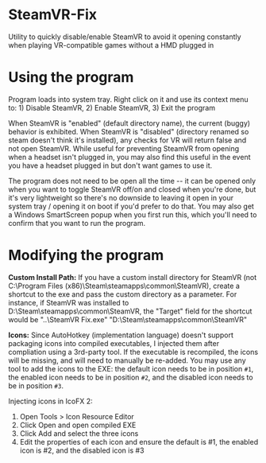# SteamVR-Fix
Utility to quickly disable/enable SteamVR to avoid it opening constantly when playing VR-compatible games without a HMD plugged in

# Using the program
Program loads into system tray. Right click on it and use its context menu to: 1) Disable SteamVR, 2) Enable SteamVR, 3) Exit the program

When SteamVR is "enabled" (default directory name), the current (buggy) behavior is exhibited. When SteamVR is "disabled" (directory renamed so steam doesn't think it's installed), any checks for VR will return false and not open SteamVR. While useful for preventing SteamVR from opening when a headset isn't plugged in, you may also find this useful in the event you have a headset plugged in but don't want games to use it.

The program does not need to be open all the time -- it can be opened only when you want to toggle SteamVR off/on and closed when you're done, but it's very lightweight so there's no downside to leaving it open in your system tray / opening it on boot if you'd prefer to do that. You may also get a Windows SmartScreen popup when you first run this, which you'll need to confirm that you want to run the program.

# Modifying the program

**Custom Install Path:** If you have a custom install directory for SteamVR (not C:\Program Files (x86)\Steam\steamapps\common\SteamVR), create a shortcut to the exe and pass the custom directory as a parameter. For instance, if SteamVR was installed to D:\Steam\steamapps\common\SteamVR, the "Target" field for the shortcut would be "..\SteamVR Fix.exe" "D:\Steam\steamapps\common\SteamVR"

**Icons:** Since AutoHotkey (implementation language) doesn't support packaging icons into compiled executables, I injected them after compliation using a 3rd-party tool. If the executable is recompiled, the icons will be missing, and will need to manually be re-added. You may use any tool to add the icons to the EXE: the default icon needs to be in position `#1`, the enabled icon needs to be in position `#2`, and the disabled icon needs to be in position `#3`.

Injecting icons in IcoFX 2: 
1. Open Tools > Icon Resource Editor
2. Click Open and open compiled EXE
3. Click Add and select the three icons
4. Edit the properties of each icon and ensure the default is #1, the enabled icon is #2, and the disabled icon is #3
